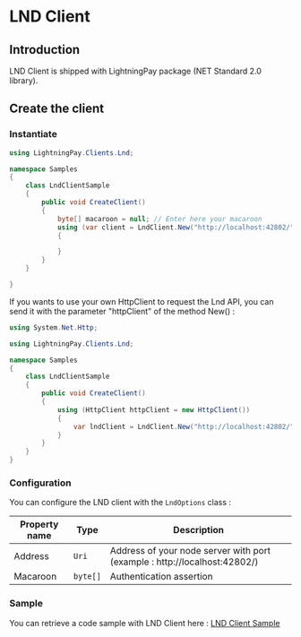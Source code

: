 # LND Client

## Introduction

LND Client is shipped with LightningPay package (NET Standard 2.0 library).

## Create the client

### Instantiate

```c#
using LightningPay.Clients.Lnd;

namespace Samples
{
    class LndClientSample
    {
        public void CreateClient()
        {
            byte[] macaroon = null; // Enter here your macaroon
            using (var client = LndClient.New("http://localhost:42802/", macaroon))
            {

            }
        }
    }

}
```

If you wants to use your own HttpClient to request the Lnd API, you can send it with the parameter "httpClient" of the method New() : 

```c#
using System.Net.Http;

using LightningPay.Clients.Lnd;

namespace Samples
{
    class LndClientSample
    {
        public void CreateClient()
        {
            using (HttpClient httpClient = new HttpClient())
            {
                var lndClient = LndClient.New("http://localhost:42802/", httpClient: httpClient);
            }
        }
    }
}
```

### Configuration

You can configure the LND client with the `LndOptions` class : 

| Property name | Type     | Description                                                  |
| ------------- | -------- | ------------------------------------------------------------ |
| Address       | `Uri`    | Address of your node server with port (example : http://localhost:42802/) |
| Macaroon      | `byte[]` | Authentication assertion                                     |

### Sample

You can retrieve a code sample with LND Client here : [LND Client Sample](/samples/LightningPay.Samples.Console/LndClientSample.cs)
